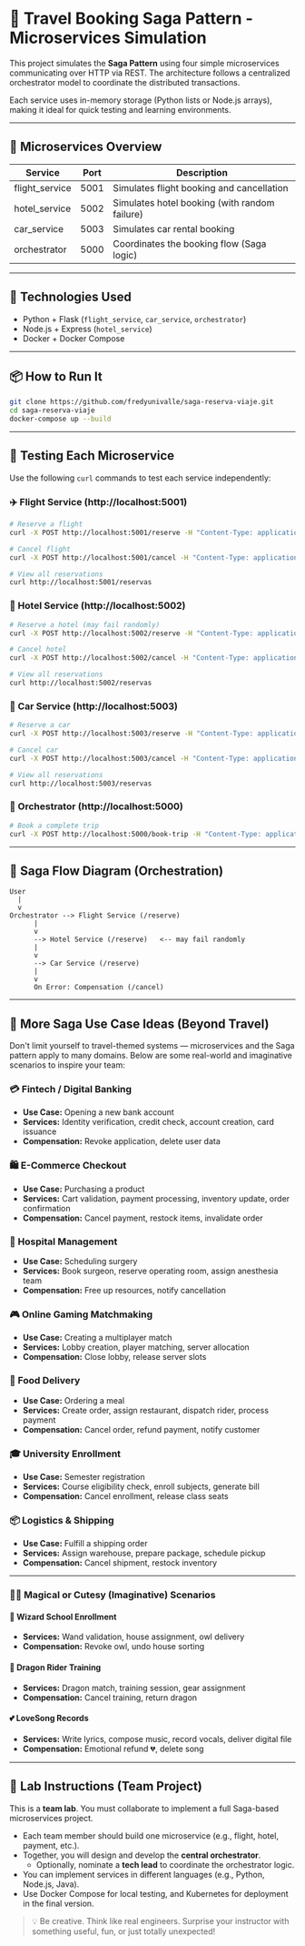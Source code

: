 # 🧳 Travel Booking Saga Pattern - Microservices Simulation

This project simulates the **Saga Pattern** using four simple microservices communicating over HTTP via REST. The architecture follows a centralized orchestrator model to coordinate the distributed transactions.

Each service uses in-memory storage (Python lists or Node.js arrays), making it ideal for quick testing and learning environments.

---

## 🚀 Microservices Overview

| Service         | Port  | Description                               |
|-----------------|-------|-------------------------------------------|
| flight_service  | 5001  | Simulates flight booking and cancellation |
| hotel_service   | 5002  | Simulates hotel booking (with random failure) |
| car_service     | 5003  | Simulates car rental booking              |
| orchestrator    | 5000  | Coordinates the booking flow (Saga logic) |

---

## 🧱 Technologies Used

- Python + Flask (`flight_service`, `car_service`, `orchestrator`)
- Node.js + Express (`hotel_service`)
- Docker + Docker Compose

---

## 📦 How to Run It

```bash
git clone https://github.com/fredyunivalle/saga-reserva-viaje.git
cd saga-reserva-viaje
docker-compose up --build
```

---

## 🧪 Testing Each Microservice

Use the following `curl` commands to test each service independently:

### ✈️ Flight Service (http://localhost:5001)

```bash
# Reserve a flight
curl -X POST http://localhost:5001/reserve -H "Content-Type: application/json" -d '{"user": "john_doe"}'

# Cancel flight
curl -X POST http://localhost:5001/cancel -H "Content-Type: application/json" -d '{"user": "john_doe"}'

# View all reservations
curl http://localhost:5001/reservas
```

### 🏨 Hotel Service (http://localhost:5002)

```bash
# Reserve a hotel (may fail randomly)
curl -X POST http://localhost:5002/reserve -H "Content-Type: application/json" -d '{"user": "john_doe"}'

# Cancel hotel
curl -X POST http://localhost:5002/cancel -H "Content-Type: application/json" -d '{"user": "john_doe"}'

# View all reservations
curl http://localhost:5002/reservas
```

### 🚗 Car Service (http://localhost:5003)

```bash
# Reserve a car
curl -X POST http://localhost:5003/reserve -H "Content-Type: application/json" -d '{"user": "john_doe"}'

# Cancel car
curl -X POST http://localhost:5003/cancel -H "Content-Type: application/json" -d '{"user": "john_doe"}'

# View all reservations
curl http://localhost:5003/reservas
```

### 🤖 Orchestrator (http://localhost:5000)

```bash
# Book a complete trip
curl -X POST http://localhost:5000/book-trip -H "Content-Type: application/json" -d '{"user": "john_doe"}'
```

---

## 🔄 Saga Flow Diagram (Orchestration)

```
User
  |
  v
Orchestrator --> Flight Service (/reserve)
      |
      v
      --> Hotel Service (/reserve)   <-- may fail randomly
      |
      v
      --> Car Service (/reserve)
      |
      v
      On Error: Compensation (/cancel)
```

---

## 🧠 More Saga Use Case Ideas (Beyond Travel)

Don't limit yourself to travel-themed systems — microservices and the Saga pattern apply to many domains. Below are some real-world and imaginative scenarios to inspire your team:

### 💳 Fintech / Digital Banking
- **Use Case:** Opening a new bank account
- **Services:** Identity verification, credit check, account creation, card issuance
- **Compensation:** Revoke application, delete user data

### 🛍️ E-Commerce Checkout
- **Use Case:** Purchasing a product
- **Services:** Cart validation, payment processing, inventory update, order confirmation
- **Compensation:** Cancel payment, restock items, invalidate order

### 🏥 Hospital Management
- **Use Case:** Scheduling surgery
- **Services:** Book surgeon, reserve operating room, assign anesthesia team
- **Compensation:** Free up resources, notify cancellation

### 🎮 Online Gaming Matchmaking
- **Use Case:** Creating a multiplayer match
- **Services:** Lobby creation, player matching, server allocation
- **Compensation:** Close lobby, release server slots

### 🍕 Food Delivery
- **Use Case:** Ordering a meal
- **Services:** Create order, assign restaurant, dispatch rider, process payment
- **Compensation:** Cancel order, refund payment, notify customer

### 🎓 University Enrollment
- **Use Case:** Semester registration
- **Services:** Course eligibility check, enroll subjects, generate bill
- **Compensation:** Cancel enrollment, release class seats

### 📦 Logistics & Shipping
- **Use Case:** Fulfill a shipping order
- **Services:** Assign warehouse, prepare package, schedule pickup
- **Compensation:** Cancel shipment, restock inventory

---

### 🧙‍♀️ Magical or Cutesy (Imaginative) Scenarios

#### 🧙 Wizard School Enrollment
- **Services:** Wand validation, house assignment, owl delivery  
- **Compensation:** Revoke owl, undo house sorting

#### 🐉 Dragon Rider Training
- **Services:** Dragon match, training session, gear assignment  
- **Compensation:** Cancel training, return dragon

#### 💕 LoveSong Records
- **Services:** Write lyrics, compose music, record vocals, deliver digital file  
- **Compensation:** Emotional refund 💔, delete song

---

## 🧪 Lab Instructions (Team Project)

This is a **team lab**. You must collaborate to implement a full Saga-based microservices project.

- Each team member should build one microservice (e.g., flight, hotel, payment, etc.).
- Together, you will design and develop the **central orchestrator**.
  - Optionally, nominate a **tech lead** to coordinate the orchestrator logic.
- You can implement services in different languages (e.g., Python, Node.js, Java).
- Use Docker Compose for local testing, and Kubernetes for deployment in the final version.

> 💡 Be creative. Think like real engineers. Surprise your instructor with something useful, fun, or just totally unexpected!
